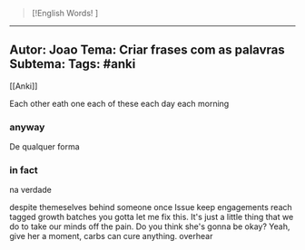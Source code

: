  >[!English Words! ]
---
Autor: Joao
Tema: Criar frases com as palavras
Subtema: 
Tags: #anki 
---

[[Anki]]


Each other
eath one
each of these
each day
each morning

### anyway
De qualquer forma

### in fact 
na verdade

despite
themeselves
behind someone
once
Issue
keep
engagements
reach
tagged
growth
batches
you gotta let me fix this.
It's just a little thing that we do to take our minds off the pain.
Do you think she's gonna be okay?
Yeah, give her a moment, carbs can cure anything.
overhear